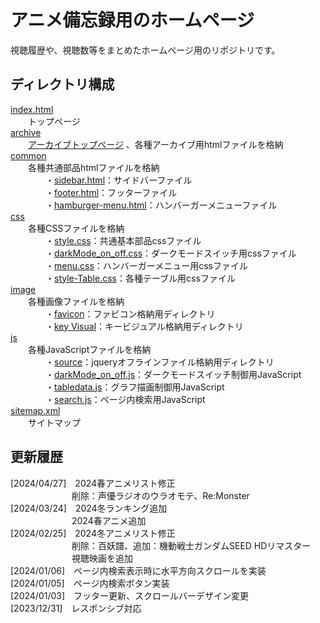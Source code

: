 # アニメ備忘録用のホームページ

視聴履歴や、視聴数等をまとめたホームページ用のリポジトリです。

## ディレクトリ構成
[index.html](/index.html)  
　　トップページ  
[archive](/archive/)  
　　[アーカイブトップページ](/archive/archivetop.html)  、各種アーカイブ用htmlファイルを格納  
[common](/common/)  
　　各種共通部品htmlファイルを格納  
　　　　・[sidebar.html](/common/sidebar.html)：サイドバーファイル  
　　　　・[footer.html](/common/footer.html)：フッターファイル  
　　　　・[hamburger-menu.html](/common/hamburger-menu.html)：ハンバーガーメニューファイル  
[css](/css/)  
　　各種CSSファイルを格納  
　　　　・[style.css](/css/style.css)：共通基本部品cssファイル  
　　　　・[darkMode_on_off.css](/css/darkMode_on_off.css)：ダークモードスイッチ用cssファイル  
　　　　・[menu.css](/css/menu.css)：ハンバーガーメニュー用cssファイル  
　　　　・[style-Table.css](/css/style-Table.css)：各種テーブル用cssファイル  
[image](/image/)  
　　各種画像ファイルを格納  
　　　　・[favicon](/image/favicon/)：ファビコン格納用ディレクトリ  
　　　　・[key Visual](/image/key%20Visual/)：キービジュアル格納用ディレクトリ  
[js](/js/)  
　　各種JavaScriptファイルを格納  
　　　　・[source](/js/source/)：jqueryオフラインファイル格納用ディレクトリ  
　　　　・[darkMode_on_off.js](/js/darkMode_on_off.js)：ダークモードスイッチ制御用JavaScript  
　　　　・[tabledata.js](/js/tabledata.js)：グラフ描画制御用JavaScript  
　　　　・[search.js](/js/search.js)：ページ内検索用JavaScript  
[sitemap.xml](/sitemap.xml)  
　　サイトマップ  

## 更新履歴
[2024/04/27]&emsp;2024春アニメリスト修正  
&emsp;&emsp;&emsp;&emsp;&emsp;&emsp;&emsp;削除：声優ラジオのウラオモテ、Re:Monster   
[2024/03/24]&emsp;2024冬ランキング追加  
&emsp;&emsp;&emsp;&emsp;&emsp;&emsp;&emsp;2024春アニメ追加   
[2024/02/25]&emsp;2024冬アニメリスト修正  
&emsp;&emsp;&emsp;&emsp;&emsp;&emsp;&emsp;削除：百妖譜、追加：機動戦士ガンダムSEED HDリマスター   
&emsp;&emsp;&emsp;&emsp;&emsp;&emsp;&emsp;視聴映画を追加  
[2024/01/06]&emsp;ページ内検索表示時に水平方向スクロールを実装  
[2024/01/05]&emsp;ページ内検索ボタン実装  
[2024/01/03]&emsp;フッター更新、スクロールバーデザイン変更  
[2023/12/31]&emsp;レスポンシブ対応
